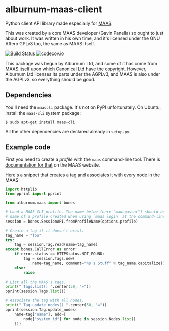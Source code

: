 # alburnum-maas-client

Python client API library made especially for [MAAS][1].

This was created by a core MAAS developer (Gavin Panella) so ought to
just about work. It was written in his own time, and it's licensed under
the GNU Affero GPLv3 too, the same as MAAS itself.

[![Build Status](https://travis-ci.org/alburnum/alburnum-maas-client.svg?branch=master)](https://travis-ci.org/alburnum/alburnum-maas-client)
[![codecov.io](https://codecov.io/github/alburnum/alburnum-maas-client/coverage.svg?branch=master)](https://codecov.io/github/alburnum/alburnum-maas-client?branch=master)

This package was begun by Alburnum Ltd, and some of it has come from
[MAAS itself](https://code.launchpad.net/~maas-committers/maas/trunk)
upon which Canonical Ltd have the copyright. However, Alburnum Ltd
licenses its parts under the AGPLv3, and MAAS is also under the AGPLv3,
so everything should be good.


## Dependencies

You'll need the `maascli` package. It's not on PyPI unfortunately. On
Ubuntu, install the `maas-cli` system package:

    $ sudo apt-get install maas-cli

All the other dependencies are declared already in `setup.py`.


## Example code

First you need to create a *profile* with the `maas` command-line tool.
There is [documentation for that][2] on the MAAS website.

Here's a snippet that creates a tag and associates it with every node in
the MAAS:

```python
import httplib
from pprint import pprint

from alburnum.maas import bones

# Load a MAAS CLI profile. The name below (here "madagascar") should be the
# name of a profile created when using `maas login` at the command-line.
session = bones.SessionAPI.fromProfileName(options.profile)

# Create a tag if it doesn't exist.
tag_name = "foo"
try:
    tag = session.Tag.read(name=tag_name)
except bones.CallError as error:
    if error.status == HTTPStatus.NOT_FOUND:
        tag = session.Tags.new(
            name=tag_name, comment="%s's Stuff" % tag_name.capitalize())
    else:
        raise

# List all the MAAS's tags.
print(" Tags.list() ".center(50, "="))
pprint(session.Tags.list())

# Associate the tag with all nodes.
print(" Tag.update_nodes() ".center(50, "="))
pprint(session.Tag.update_nodes(
    name=tag["name"], add=[
        node["system_id"] for node in session.Nodes.list()
    ]))
```


[1]: https://maas.ubuntu.com/
[2]: https://maas.ubuntu.com/docs1.8/maascli.html#logging-in
